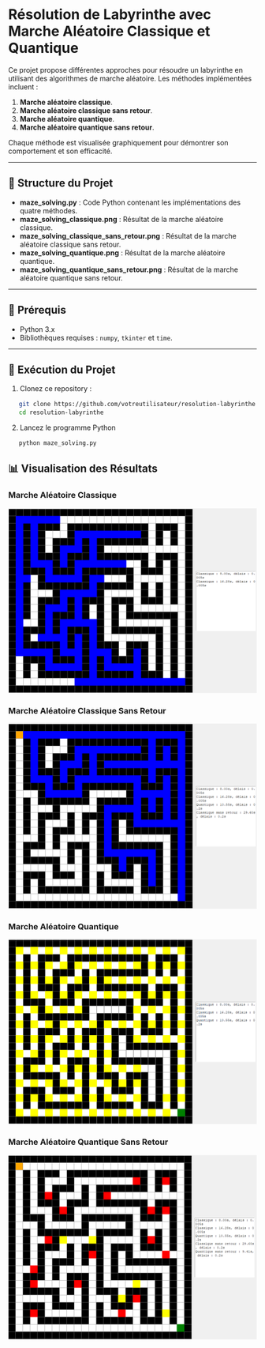 # Résolution de Labyrinthe avec Marche Aléatoire Classique et Quantique

Ce projet propose différentes approches pour résoudre un labyrinthe en utilisant des algorithmes de marche aléatoire. Les méthodes implémentées incluent :

1. **Marche aléatoire classique**.
2. **Marche aléatoire classique sans retour**.
3. **Marche aléatoire quantique**.
4. **Marche aléatoire quantique sans retour**.

Chaque méthode est visualisée graphiquement pour démontrer son comportement et son efficacité.

---

## 📂 Structure du Projet

- **maze_solving.py** : Code Python contenant les implémentations des quatre méthodes.
- **maze_solving_classique.png** : Résultat de la marche aléatoire classique.
- **maze_solving_classique_sans_retour.png** : Résultat de la marche aléatoire classique sans retour.
- **maze_solving_quantique.png** : Résultat de la marche aléatoire quantique.
- **maze_solving_quantique_sans_retour.png** : Résultat de la marche aléatoire quantique sans retour.

---

## 🔧 Prérequis

- Python 3.x
- Bibliothèques requises : `numpy`, `tkinter` et `time`.

---

## 🚀 Exécution du Projet

1. Clonez ce repository :
```bash
   git clone https://github.com/votreutilisateur/resolution-labyrinthe.git
   cd resolution-labyrinthe
```
2. Lancez le programme Python
```bash
   python maze_solving.py
```

## 📊 Visualisation des Résultats

### Marche Aléatoire Classique

![Marche Aléatoire Classique](maze_solving_classique.png)

### Marche Aléatoire Classique Sans Retour

![Classique Sans Retour](maze_solving_classique_sans_retour.png)

### Marche Aléatoire Quantique

![Marche Aléatoire Quantique](maze_solving_quantique.png)

### Marche Aléatoire Quantique Sans Retour

![Quantique Sans Retour](maze_solving_quantique_sans_retour.png)

